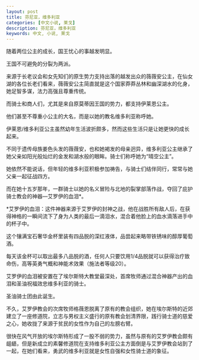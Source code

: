 ```yaml
---
layout: post
title: 芬尼亚，维多利亚
categories: [中文小说, 莱戈]
description: 芬尼亚，维多利亚
keywords: 中文, 小说, 莱戈
---
```


随着两位公主的成长，国王忧心的事越发明显。

王国不可避免的分裂为两派。

来源于长老议会和女先知们的原生势力支持出落的越发出众的薇薇安公主，在仙女湖的各位长老们看来，薇薇安公主简直就是这个国家莽莽丛林和幽深湖水的化身，她足智多谋，法力高强且尊重传统。

而骑士和商人们，尤其是来自原莫蒂因王国的势力，都支持伊莱恩公主。

他们甚至不尊重小公主的大名，而是以她的教名维多利亚称呼她。

伊莱恩/维多利亚公主虽然幼年生活波折颇多，然而这些生活只是让她更快的成长起来。

不同于遗传母族姜色头发的薇薇安，也和她褐发的母亲迥异，维多利亚公主继承了她父亲如阳光般灿烂的金发和湖水般的眼眸。骑士们称呼她为“晴空公主”。

她依然不能说话，但年轻的维多利亚积极参加祷告，与骑士们结伴同行，常常与她父亲一起征战四方。

而在她十五岁那年，一群骑士以她的名义冒险与北地的裂掌部落作战，夺回了庇护骑士教会的神器—艾罗伊的血泪*。

*艾罗伊的血泪：这件神器来源于艾罗伊的封神之战，他在战胜所有敌人后，在获得神格的一瞬间流下了身为人类的最后一滴泪水，混合着他脸上的血水滴落进手中的杯子中。

这个镶满宝石奢华金杯里装有四品脱的深红液体，品尝起来略带铁锈味的醇厚葡萄酒。

每天该金杯可以取出最多八品脱的酒，任何人只要饮用1/4品脱就可以获得治疗致命伤，高等英勇气概和神能术效果（施法者等级20）。

艾罗伊的血泪被安置在了埃尔斯特大教堂最深处，首席牧师通过混合神器产出的血泪和圣油祝福效忠维多利亚的骑士。

圣油骑士团由此诞生。

不久，艾罗伊教会的次席牧师格薇恩脱离了原有的教会组织，她在埃尔斯特的近郊建立了一座修道院，立志与男权主义盛行的原有教会划清界限，践行骑士道的慈爱之心，她收拢了来源于贫民的女性作为自己的左膀右臂。

很快在风气开放的埃尔斯特形成了一股不弱的势力，虽然与原有的艾罗伊教会颇有龃龉，但是新成立的素馨修道院在支持维多利亚公主方面倒是与艾罗伊教会站到了一起，在她们看来，勇武的维多利亚就是女性自强和女性骑士道的象征。

